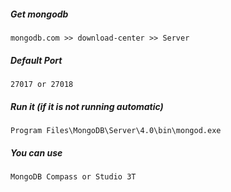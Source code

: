 
##### Get mongodb
```
mongodb.com >> download-center >> Server
``` 

##### Default Port	
```
27017 or 27018
``` 

##### Run it (if it is not running automatic)
```
Program Files\MongoDB\Server\4.0\bin\mongod.exe
``` 

##### You can use 
```
MongoDB Compass or Studio 3T
``` 